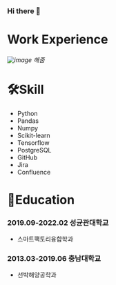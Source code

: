 ### Hi there 👋
# Work Experience
###### ![image](https://github.com/ryukkt62/ryukkt62/assets/56188992/d74142e0-39db-405c-93e2-092c5302b5d9) 해줌

# 🛠Skill
* Python
* Pandas
* Numpy
* Scikit-learn
* Tensorflow
* PostgreSQL
* GitHub
* Jira
* Confluence   
# :school:Education
### 2019.09-2022.02 성균관대학교   
* 스마트팩토리융합학과
### 2013.03-2019.06 충남대학교   
* 선박해양공학과   

<!--
**ryukkt62/ryukkt62** is a ✨ _special_ ✨ repository because its `README.md` (this file) appears on your GitHub profile.

Here are some ideas to get you started:

- 🔭 I’m currently working on ...
- 🌱 I’m currently learning ...
- 👯 I’m looking to collaborate on ...
- 🤔 I’m looking for help with ...
- 💬 Ask me about ...
- 📫 How to reach me: ...
- 😄 Pronouns: ...
- ⚡ Fun fact: ...
-->
